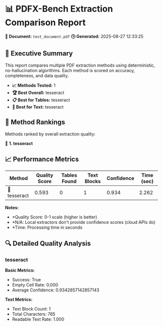 # 📊 PDFX-Bench Extraction Comparison Report

**📄 Document:** `test_document.pdf`
**🕒 Generated:** 2025-08-27 12:33:25

## 🎯 Executive Summary

This report compares multiple PDF extraction methods using deterministic, no-hallucination algorithms. Each method is scored on accuracy, completeness, and data quality.

- **📈 Methods Tested:** 1
- **🏆 Best Overall:** tesseract
- **📋 Best for Tables:** tesseract
- **📝 Best for Text:** tesseract

## 🏅 Method Rankings

Methods ranked by overall extraction quality:

🥇 **1. tesseract**

## 📈 Performance Metrics

| Method | Quality Score | Tables Found | Text Blocks | Confidence | Time (sec) |
|--------|---------------|--------------|-------------|------------|------------|
| 🔴 tesseract | 0.593 | 0 | 1 | 0.934 | 2.262 |

**Notes:**
- *Quality Score: 0-1 scale (higher is better)
- *N/A: Local extractors don't provide confidence scores (cloud APIs do)
- *Time: Processing time in seconds

## 🔍 Detailed Quality Analysis

### tesseract

**Basic Metrics:**
- Success: True
- Empty Cell Rate: 0.000
- Average Confidence: 0.9342857142857143

**Text Metrics:**
- Text Block Count: 1
- Total Characters: 765
- Readable Text Rate: 1.000

